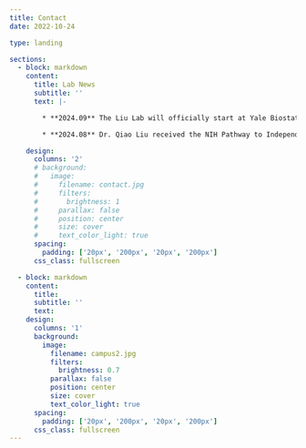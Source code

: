 ```yaml
---
title: Contact
date: 2022-10-24

type: landing

sections:
  - block: markdown
    content:
      title: Lab News
      subtitle: ''
      text: |-

        * **2024.09** The Liu Lab will officially start at Yale Biostatistics Fall 2025. Explore our current lab openings and become a part of our exciting journey!

        * **2024.08** Dr. Qiao Liu received the NIH Pathway to Independence Award (K99/R00).

    design:
      columns: '2'
      # background:
      #   image: 
      #     filename: contact.jpg
      #     filters:
      #       brightness: 1
      #     parallax: false
      #     position: center
      #     size: cover
      #     text_color_light: true
      spacing:
        padding: ['20px', '200px', '20px', '200px']
      css_class: fullscreen

  - block: markdown
    content:
      title:
      subtitle: ''
      text:
    design:
      columns: '1'
      background:
        image: 
          filename: campus2.jpg
          filters:
            brightness: 0.7
          parallax: false
          position: center
          size: cover
          text_color_light: true
      spacing:
        padding: ['20px', '200px', '20px', '200px']
      css_class: fullscreen
---
```

